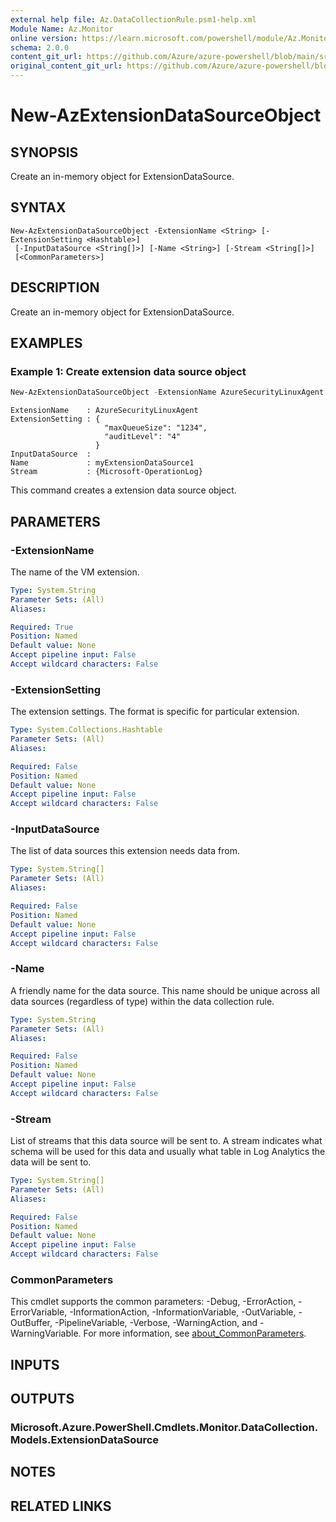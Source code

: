 ```yaml
---
external help file: Az.DataCollectionRule.psm1-help.xml
Module Name: Az.Monitor
online version: https://learn.microsoft.com/powershell/module/Az.Monitor/new-azextensiondatasourceobject
schema: 2.0.0
content_git_url: https://github.com/Azure/azure-powershell/blob/main/src/Monitor/Monitor/help/New-AzExtensionDataSourceObject.md
original_content_git_url: https://github.com/Azure/azure-powershell/blob/main/src/Monitor/Monitor/help/New-AzExtensionDataSourceObject.md
---
```


# New-AzExtensionDataSourceObject

## SYNOPSIS
Create an in-memory object for ExtensionDataSource.

## SYNTAX

```
New-AzExtensionDataSourceObject -ExtensionName <String> [-ExtensionSetting <Hashtable>]
 [-InputDataSource <String[]>] [-Name <String>] [-Stream <String[]>]
 [<CommonParameters>]
```

## DESCRIPTION
Create an in-memory object for ExtensionDataSource.

## EXAMPLES

### Example 1: Create extension data source object
```powershell
New-AzExtensionDataSourceObject -ExtensionName AzureSecurityLinuxAgent -ExtensionSetting @{auditLevel='4'; maxQueueSize='1234'} -Name "myExtensionDataSource1" -Stream "Microsoft-OperationLog"
```

```output
ExtensionName    : AzureSecurityLinuxAgent
ExtensionSetting : {
                     "maxQueueSize": "1234",
                     "auditLevel": "4"
                   }
InputDataSource  : 
Name             : myExtensionDataSource1
Stream           : {Microsoft-OperationLog}
```

This command creates a extension data source object.

## PARAMETERS

### -ExtensionName
The name of the VM extension.

```yaml
Type: System.String
Parameter Sets: (All)
Aliases:

Required: True
Position: Named
Default value: None
Accept pipeline input: False
Accept wildcard characters: False
```

### -ExtensionSetting
The extension settings.
The format is specific for particular extension.

```yaml
Type: System.Collections.Hashtable
Parameter Sets: (All)
Aliases:

Required: False
Position: Named
Default value: None
Accept pipeline input: False
Accept wildcard characters: False
```

### -InputDataSource
The list of data sources this extension needs data from.

```yaml
Type: System.String[]
Parameter Sets: (All)
Aliases:

Required: False
Position: Named
Default value: None
Accept pipeline input: False
Accept wildcard characters: False
```

### -Name
A friendly name for the data source.
        This name should be unique across all data sources (regardless of type) within the data collection rule.

```yaml
Type: System.String
Parameter Sets: (All)
Aliases:

Required: False
Position: Named
Default value: None
Accept pipeline input: False
Accept wildcard characters: False
```

### -Stream
List of streams that this data source will be sent to.
        A stream indicates what schema will be used for this data and usually what table in Log Analytics the data will be sent to.

```yaml
Type: System.String[]
Parameter Sets: (All)
Aliases:

Required: False
Position: Named
Default value: None
Accept pipeline input: False
Accept wildcard characters: False
```

### CommonParameters
This cmdlet supports the common parameters: -Debug, -ErrorAction, -ErrorVariable, -InformationAction, -InformationVariable, -OutVariable, -OutBuffer, -PipelineVariable, -Verbose, -WarningAction, and -WarningVariable. For more information, see [about_CommonParameters](http://go.microsoft.com/fwlink/?LinkID=113216).

## INPUTS

## OUTPUTS

### Microsoft.Azure.PowerShell.Cmdlets.Monitor.DataCollection.Models.ExtensionDataSource

## NOTES

## RELATED LINKS
